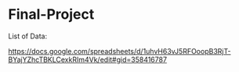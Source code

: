 # Final-Project

List of Data:

https://docs.google.com/spreadsheets/d/1uhvH63vJ5RFOoopB3RjT-BYajYZhcTBKLCexkRIm4Vk/edit#gid=358416787
